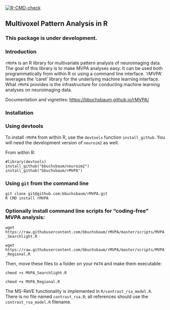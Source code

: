 
<!-- badges: start -->

[![R-CMD-check](https://github.com/bbuchsbaum/rMVPA/actions/workflows/R-CMD-check.yaml/badge.svg)](https://github.com/bbuchsbaum/rMVPA/actions/workflows/R-CMD-check.yaml)

<!-- badges: end -->

## Multivoxel Pattern Analysis in R

### This package is under development.

### Introduction

`rMVPA` is an R library for multivariate pattern analysis of
neuroimaging data. The goal of this library is to make MVPA analyses
easy. It can be used both programmatically from within R or using a
command line interface. ‘rMVPA’ leverages the ‘caret’ library for the
underlying machine learning interface. What `rMVPA` provides is the
infrastructure for conducting machine learning analyses on neuroimaging
data.

Documentation and vignettes: <https://bbuchsbaum.github.io/rMVPA/>

### Installation

### Using devtools

To install `rMVPA` from within R, use the `devtools` function
`install_github`. You will need the development version of `neuroim2` as
well.

From within R:

    #library(devtools)
    install_github("bbuchsbaum/neuroim2")
    install_github("bbuchsbaum/rMVPA")

### Using `git` from the command line

    git clone git@github.com:bbuchsbaum/rMVPA.git
    R CMD install rMVPA

### Optionally install command line scripts for “coding-free” MVPA analysis:

`wget https://raw.githubusercontent.com/bbuchsbaum/rMVPA/master/scripts/MVPA_Searchlight.R`

`wget https://raw.githubusercontent.com/bbuchsbaum/rMVPA/master/scripts/MVPA_Regional.R`

Then, move these files to a folder on your `PATH` and make them
executable:

`chmod +x MVPA_Searchlight.R`

`chmod +x MVPA_Regional.R`

The MS-ReVE functionality is implemented in `R/contrast_rsa_model.R`. There is
no file named `contrast_rsa.R`; all references should use the
`contrast_rsa_model.R` filename.
